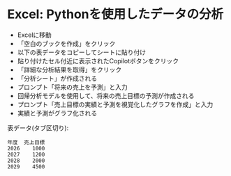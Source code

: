 # Excel: Pythonを使用したデータの分析

- Excelに移動
- 「空白のブックを作成」をクリック
- 以下の表データをコピーしてシートに貼り付け
- 貼り付けたセル付近に表示されたCopilotボタンをクリック
- 「詳細な分析結果を取得」をクリック
- 「分析シート」が作成される
- プロンプト「将来の売上を予測」と入力
- 回帰分析モデルを使用して、将来の売上目標の予測が作成される
- プロンプト「売上目標の実績と予測を視覚化したグラフを作成」と入力
- 実績と予測がグラフ化される

表データ(タブ区切り):
```
年度	売上目標
2026	1000
2027	1200
2028	2000
2029	4500
```


<!--
成長率を計算

成長率から、2040年までの売上を予測

実績と予測値のグラフを作成
-->
